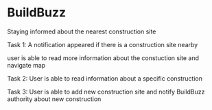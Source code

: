 # BuildBuzz
Staying informed about the nearest construction site

Task 1: A notification appeared if there is a construction site nearby
 
user is able to read more information about the constuction site and navigate map

Task 2: User is able to read information about a specific construction

Task 3: User is able to add new construction site and notify BuildBuzz authority about new construction